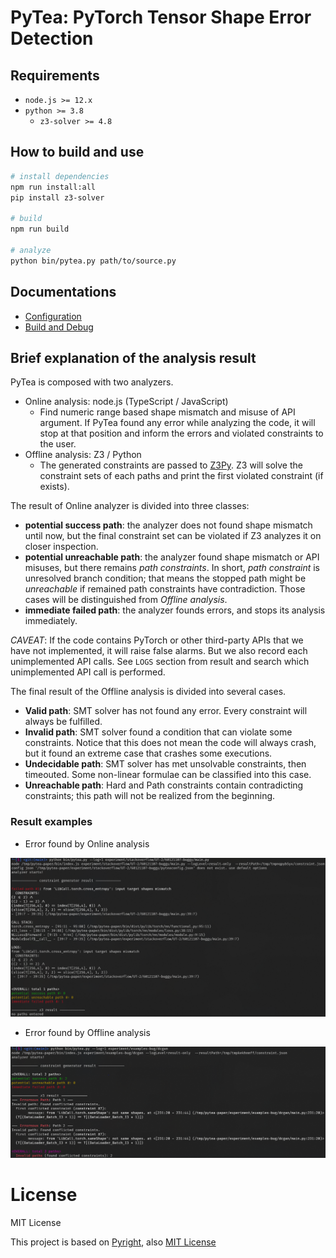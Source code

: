 # PyTea: PyTorch Tensor Shape Error Detection
## Requirements

- `node.js >= 12.x`
- `python >= 3.8`
  - `z3-solver >= 4.8`

## How to build and use

```bash
# install dependencies
npm run install:all
pip install z3-solver

# build
npm run build

# analyze
python bin/pytea.py path/to/source.py
```

## Documentations

* [Configuration](doc/config.md)
* [Build and Debug](doc/build-and-debug.md)

## Brief explanation of the analysis result

PyTea is composed with two analyzers.

- Online analysis: node.js (TypeScript / JavaScript)
  - Find numeric range based shape mismatch and misuse of API argument. If PyTea found any error while analyzing the code, it will stop at that position and inform the errors and violated constraints to the user.
- Offline analysis: Z3 / Python
  - The generated constraints are passed to [Z3Py](https://github.com/Z3Prover/z3). Z3 will solve the constraint sets of each paths and print the first violated constraint (if exists).

The result of Online analyzer is divided into three classes:

- **potential success path**: the analyzer does not found shape mismatch until now, but the final constraint set can be violated if Z3 analyzes it on closer inspection.
- **potential unreachable path**: the analyzer found shape mismatch or API misuses, but there remains _path constraints_. In short, _path constraint_ is unresolved branch condition; that means the stopped path might be _unreachable_ if remained path constraints have contradiction. Those cases will be distinguished from _Offline analysis_.
- **immediate failed path**: the analyzer founds errors, and stops its analysis immediately.

_CAVEAT_: If the code contains PyTorch or other third-party APIs that we have not implemented, it will raise false alarms. But we also record each unimplemented API calls. See `LOGS` section from result and search which unimplemented API call is performed.

The final result of the Offline analysis is divided into several cases.

- **Valid path**: SMT solver has not found any error. Every constraint will always be fulfilled.
- **Invalid path**: SMT solver found a condition that can violate some constraints. Notice that this does not mean the code will always crash, but it found an extreme case that crashes some executions.
- **Undecidable path**: SMT solver has met unsolvable constraints, then timeouted. Some non-linear formulae can be classified into this case.
- **Unreachable path**: Hard and Path constraints contain contradicting constraints; this path will not be realized from the beginning.

### Result examples

- Error found by Online analysis

![test1](img/test1.png)

- Error found by Offline analysis

![test2](img/test2.png)
# License

MIT License

This project is based on [Pyright](https://github.com/microsoft/pyright), also [MIT License](https://github.com/microsoft/pyright/blob/master/LICENSE.txt)
